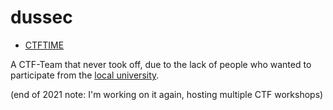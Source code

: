 # dussec

- <a href="https://ctftime.org/team/109440">CTFTIME</a>

A CTF-Team that never took off, due to the lack of people who wanted to participate from the <a href="https://hhu.de">local university</a>.

(end of 2021 note: I'm working on it again, hosting multiple CTF workshops)